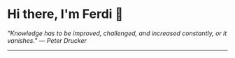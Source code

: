 <h1>Hi there, I'm Ferdi 👋</h1>

<p><em>
  "Knowledge has to be improved, challenged, and increased constantly, or it vanishes." — Peter Drucker
</em></p>

---
